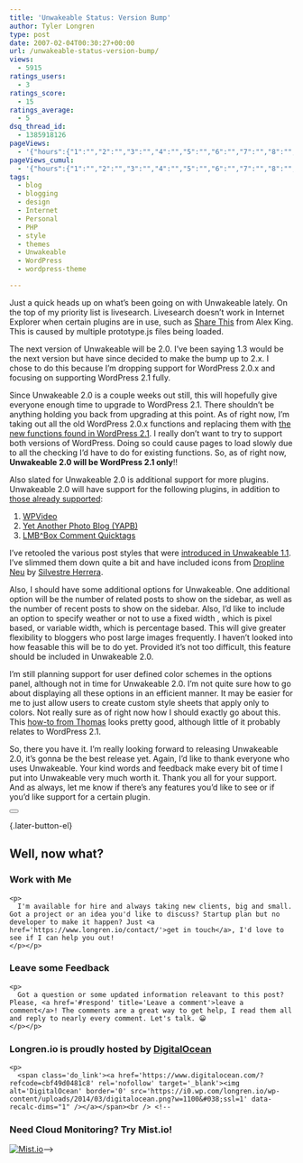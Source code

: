 ```yaml
---
title: 'Unwakeable Status: Version Bump'
author: Tyler Longren
type: post
date: 2007-02-04T00:30:27+00:00
url: /unwakeable-status-version-bump/
views:
  - 5915
ratings_users:
  - 3
ratings_score:
  - 15
ratings_average:
  - 5
dsq_thread_id:
  - 1385918126
pageViews:
  - '{"hours":{"1":"","2":"","3":"","4":"","5":"","6":"","7":"","8":"","9":"","10":"","11":"","12":"","13":"","14":"","15":"","16":"","17":"","18":"","19":"","20":"","21":"","22":"","23":"","24":"","25":"","26":"","27":"","28":"","29":"","30":"","31":"","32":"","33":"","34":"","35":"","36":"","37":"","38":"","39":"","40":"","41":"","42":"","43":"","44":"","45":"","46":"","47":""},"days":{"2":"","3":"","4":"","5":"","6":"","7":"","8":"","9":"","10":"","11":"","12":"","13":"","14":""},"weeks":{"3":"","4":"","5":"","6":"","7":"","8":"","9":"","10":"","11":"","12":""},"months":{"4":"","5":"","6":"","7":"","8":"","9":"","10":"","11":"","12":"","13":"","14":"","15":"","16":"","17":"","18":"","19":"","20":"","21":"","22":"","23":"","24":""}}'
pageViews_cumul:
  - '{"hours":{"1":"","2":"","3":"","4":"","5":"","6":"","7":"","8":"","9":"","10":"","11":"","12":"","13":"","14":"","15":"","16":"","17":"","18":"","19":"","20":"","21":"","22":"","23":"","24":"","25":"","26":"","27":"","28":"","29":"","30":"","31":"","32":"","33":"","34":"","35":"","36":"","37":"","38":"","39":"","40":"","41":"","42":"","43":"","44":"","45":"","46":"","47":""},"days":{"2":"","3":"","4":"","5":"","6":"","7":"","8":"","9":"","10":"","11":"","12":"","13":"","14":""},"weeks":{"3":"","4":"","5":"","6":"","7":"","8":"","9":"","10":"","11":"","12":""},"months":{"4":"","5":"","6":"","7":"","8":"","9":"","10":"","11":"","12":"","13":"","14":"","15":"","16":"","17":"","18":"","19":"","20":"","21":"","22":"","23":"","24":""}}'
tags:
  - blog
  - blogging
  - design
  - Internet
  - Personal
  - PHP
  - style
  - themes
  - Unwakeable
  - WordPress
  - wordpress-theme

---
```

Just a quick heads up on what&#8217;s been going on with Unwakeable lately. On the top of my priority list is livesearch. Livesearch doesn&#8217;t work in Internet Explorer when certain plugins are in use, such as [Share This][1] from Alex King. This is caused by multiple prototype.js files being loaded.

The next version of Unwakeable will be 2.0. I&#8217;ve been saying 1.3 would be the next version but have since decided to make the bump up to 2.x. I chose to do this because I&#8217;m dropping support for WordPress 2.0.x and focusing on supporting WordPress 2.1 fully.

Since Unwakeable 2.0 is a couple weeks out still, this will hopefully give everyone enough time to upgrade to WordPress 2.1. There shouldn&#8217;t be anything holding you back from upgrading at this point. As of right now, I&#8217;m taking out all the old WordPress 2.0.x functions and replacing them with [the new functions found in WordPress 2.1][2]. I really don&#8217;t want to try to support both versions of WordPress. Doing so could cause pages to load slowly due to all the checking I&#8217;d have to do for existing functions. So, as of right now, **Unwakeable 2.0 will be WordPress 2.1 only**!!

Also slated for Unwakeable 2.0 is additional support for more plugins. Unwakeable 2.0 will have support for the following plugins, in addition to [those already supported][3]:

  1. [WPVideo][4]
  2. [Yet Another Photo Blog (YAPB)][5]
  3. [LMB^Box Comment Quicktags][6]

I&#8217;ve retooled the various post styles that were [introduced in Unwakeable 1.1][7]. I&#8217;ve slimmed them down quite a bit and have included icons from [Dropline Neu][8] by [Silvestre Herrera][9].

Also, I should have some additional options for Unwakeable. One additional option will be the number of related posts to show on the sidebar, as well as the number of recent posts to show on the sidebar. Also, I&#8217;d like to include an option to specify weather or not to use a fixed width , which is pixel based, or variable width, which is percentage based. This will give greater flexibility to bloggers who post large images frequently. I haven&#8217;t looked into how feasable this will be to do yet. Provided it&#8217;s not too difficult, this feature should be included in Unwakeable 2.0.

I&#8217;m still planning support for user defined color schemes in the options panel, although not in time for Unwakeable 2.0. I&#8217;m not quite sure how to go about displaying all these options in an efficient manner. It may be easier for me to just allow users to create custom style sheets that apply only to colors. Not really sure as of right now how I should exactly go about this. This [how-to from Thomas][10] looks pretty good, although little of it probably relates to WordPress 2.1.

So, there you have it. I&#8217;m really looking forward to releasing Unwakeable 2.0, it&#8217;s gonna be the best release yet. Again, I&#8217;d like to thank everyone who uses Unwakeable. Your kind words and feedback make every bit of time I put into Unwakeable very much worth it. Thank you all for your support. And as always, let me know if there&#8217;s any features you&#8217;d like to see or if you&#8217;d like support for a certain plugin. 

<div class="wpulike wpulike-default " >
  <div class="wp_ulike_general_class wp_ulike_is_not_liked">
    <button type="button"
					aria-label="Like Button"
					data-ulike-id="2307"
					data-ulike-nonce="4d44806b00"
					data-ulike-type="likeThis"
					data-ulike-template="wpulike-default"
					data-ulike-display-likers="0"
					data-ulike-disable-pophover="0"
					class="wp_ulike_btn wp_ulike_put_image wp_likethis_2307"></button><span class="count-box"></span>
  </div>
</div>

[][11]{.later-button-el}

<div class='what-next'>
  <h2>
    Well, now what?
  </h2>
  
  <div class='hire'>
    <h3>
      Work with Me
    </h3>
    
    <p>
      I'm available for hire and always taking new clients, big and small. Got a project or an idea you'd like to discuss? Startup plan but no developer to make it happen? Just <a href='https://www.longren.io/contact/'>get in touch</a>, I'd love to see if I can help you out!
    </p></p>
  </div>
  
  <div class='hire'>
    <h3>
      Leave some Feedback
    </h3>
    
    <p>
      Got a question or some updated information releavant to this post? Please, <a href='#respond' title='Leave a comment'>leave a comment</a>! The comments are a great way to get help, I read them all and reply to nearly every comment. Let's talk. 😀
    </p></p>
  </div>
  
  <div class='now-what-bottom-ad'>
    <h3>
      Longren.io is proudly hosted by <a href='https://www.digitalocean.com/?refcode=cbf49d0481c8'>DigitalOcean</a>
    </h3>
    
    <p>
      <span class='do_link'><a href='https://www.digitalocean.com/?refcode=cbf49d0481c8' rel='nofollow' target='_blank'><img alt='DigitalOcean' border='0' src='https://i0.wp.com/longren.io/wp-content/uploads/2014/03/digitalocean.png?w=1100&#038;ssl=1' data-recalc-dims="1" /></a></span><br /> <!--

<h3>Need Cloud Monitoring? Try Mist.io!</h3>

<span class='do_link'><a href='http://mist.io/?ref=tyler' rel='nofollow' target='_blank'><img alt='Mist.io' border='0' src='https://i0.wp.com/longren.io/wp-content/uploads/2014/04/mistio.jpg?w=1100&#038;ssl=1' data-recalc-dims="1"></a></span>--></div> </div>

 [1]: http://alexking.org/projects/wordpress/
 [2]: http://lorelle.wordpress.com/2007/01/26/wordpress-21-template-tag-and-function-changes/
 [3]: http://www.longren.org/unwakeable#supportedPlugins
 [4]: http://www.skarcha.com/wp-plugins/wpvideo/
 [5]: http://johannes.jarolim.com/blog/wordpress/yet-another-photoblog/#sb_pages
 [6]: http://aboutme.lmbbox.com/lmbbox-plugins/lmbbox-comment-quicktags/
 [7]: http://www.longren.org/2006/11/02/wordpress-theme-unwakeable-11/
 [8]: http://www.silvestre.com.ar/?p=56
 [9]: http://www.silvestre.com.ar
 [10]: http://theundersigned.net/2006/06/wordpress-how-to-theme-options/
 [11]: #